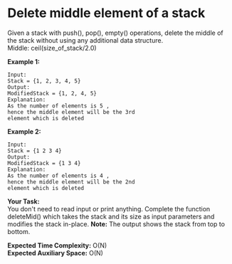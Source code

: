 # Delete middle element of a stack

Given a stack with push(), pop(), empty() operations, delete the middle of the stack without using any additional data structure.<br>
Middle: ceil(size_of_stack/2.0)
 

**Example 1:**
```
Input: 
Stack = {1, 2, 3, 4, 5}
Output:
ModifiedStack = {1, 2, 4, 5}
Explanation:
As the number of elements is 5 , 
hence the middle element will be the 3rd
element which is deleted
```
**Example 2:**
```
Input: 
Stack = {1 2 3 4}
Output:
ModifiedStack = {1 3 4}
Explanation:
As the number of elements is 4 , 
hence the middle element will be the 2nd
element which is deleted
```

**Your Task:**<br>
You don't need to read input or print anything. Complete the function deleteMid() which takes the stack and its size as input parameters and modifies the stack in-place.
**Note:** The output shows the stack from top to bottom.


**Expected Time Complexity:** O(N)<br>
**Expected Auxiliary Space:** O(N)

